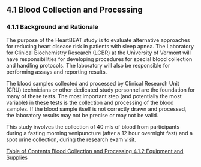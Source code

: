 ## 4.1 Blood Collection and Processing

### 4.1.1 Background and Rationale

The purpose of the HeartBEAT study is to evaluate alternative approaches for reducing heart disease risk in patients with sleep apnea.  The Laboratory for Clinical Biochemistry Research (LCBR) at the University of Vermont will have responsibilities for developing procedures for special blood collection and handling protocols.  The laboratory will also be responsible for performing assays and reporting results.

The blood samples collected and processed by Clinical Research Unit (CRU) technicians or other dedicated study personnel are the foundation for many of these tests.  The most important step (and potentially the most variable) in these tests is the collection and processing of the blood samples.   If the blood sample itself is not correctly drawn and processed, the laboratory results may not be precise or may not be valid.

This study involves the collection of 40 mls of blood from participants during a fasting morning venipuncture (after a 12 hour overnight fast) and a spot urine collection, during the research exam visit.


<div class="center">
<div class="btn-group">
  <a href=":pages_path:/manuals/blood-collection-processing/4-00-blood-collection-processing-toc.md" class="btn btn-default">
    <span class="glyphicon glyphicon-chevron-left"></span>
    Table of Contents
  </a>

  <a href=":pages_path:/manuals/blood-collection-processing" class="btn btn-default">
    <span class="glyphicon glyphicon-chevron-up"></span>
    Blood Collection and Processing
  </a>

  <a href=":pages_path:/manuals/blood-collection-processing/4-01-02-equipment.md" class="btn btn-success">
    4.1.2 Equipment and Supplies
    <span class="glyphicon glyphicon-chevron-right"></span>
  </a>
</div>
</div>
